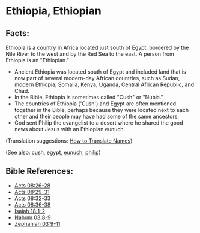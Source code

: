 # Ethiopia, Ethiopian #

## Facts: ##

Ethiopia is a country in Africa located just south of Egypt, bordered by the Nile River to the west and by the Red Sea to the east. A person from Ethiopia is an "Ethiopian."

* Ancient Ethiopia was located south of Egypt and included land that is now part of several modern-day African countries, such as Sudan, modern Ethiopia, Somalia, Kenya, Uganda, Central African Republic, and Chad. 
* In the Bible, Ethiopia is sometimes called "Cush" or "Nubia."
* The countries of Ethiopia ('Cush') and Egypt are often mentioned together in the Bible, perhaps because they were located next to each other and their people may have had some of the same ancestors.
* God sent Philip the evangelist to a desert where he shared the good news about Jesus with an Ethiopian eunuch.

(Translation suggestions: [How to Translate Names](https://git.door43.org/Door43/en-ta-translate-vol1/src/master/content/translate_names.md))

(See also: [cush](../other/cush.md), [egypt](../other/egypt.md), [eunuch](../other/eunuch.md), [philip](../other/philip.md))

## Bible References: ##

* [Acts 08:26-28](https://door43.org/en/bible/notes/act/08/26)
* [Acts 08:29-31](https://door43.org/en/bible/notes/act/08/29)
* [Acts 08:32-33](https://door43.org/en/bible/notes/act/08/32)
* [Acts 08:36-38](https://door43.org/en/bible/notes/act/08/36)
* [Isaiah 18:1-2](https://door43.org/en/bible/notes/isa/18/01)
* [Nahum 03:8-9](https://door43.org/en/bible/notes/nam/03/08)
* [Zephaniah 03:9-11](https://door43.org/en/bible/notes/zep/03/09)

